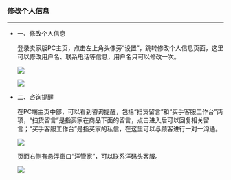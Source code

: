 ### 修改个人信息

---

* 一、修改个人信息

  登录卖家版PC主页，点击左上角头像旁“设置”，跳转修改个人信息页面，这里可以修改用户名、联系电话等信息，用户名只可以修改一次。

  ![](http://sellerhub.ymatou.com/helpview/img/xggrxx_1.png)

  ![](http://sellerhub.ymatou.com/helpview/img/xggrxx_2.png)

* 二、咨询提醒

  在PC端主页中部，可以看到咨询提醒，包括“扫货留言”和“买手客服工作台”两项，“扫货留言”是指买家在商品下面的留言，点击进入后可以回复相关留言；“买手客服工作台”是指买家的私信，在这里可以与顾客进行一对一沟通。

  ![](http://sellerhub.ymatou.com/helpview/img/xggrxx_3.png)

  页面右侧有悬浮窗口“洋管家”，可以联系洋码头客服。

  ![](http://sellerhub.ymatou.com/helpview/img/xggrxx_4.png)




